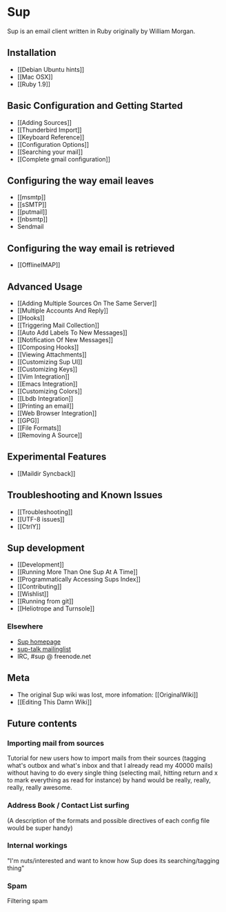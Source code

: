 # Sup

Sup is an email client written in Ruby originally by William Morgan.

## Installation

* [[Debian Ubuntu hints]]
* [[Mac OSX]]
* [[Ruby 1.9]]

## Basic Configuration and Getting Started

* [[Adding Sources]]
* [[Thunderbird Import]]
* [[Keyboard Reference]]
* [[Configuration Options]]
* [[Searching your mail]]
* [[Complete gmail configuration]]

## Configuring the way email leaves

* [[msmtp]]
* [[sSMTP]]
* [[putmail]]
* [[nbsmtp]]
* Sendmail

## Configuring the way email is retrieved

* [[OfflineIMAP]]

## Advanced Usage

* [[Adding Multiple Sources On The Same Server]]
* [[Multiple Accounts And Reply]]
* [[Hooks]]
* [[Triggering Mail Collection]]
* [[Auto Add Labels To New Messages]]
* [[Notification Of New Messages]]
* [[Composing Hooks]]
* [[Viewing Attachments]]
* [[Customizing Sup UI]]
* [[Customizing Keys]]
* [[Vim Integration]]
* [[Emacs Integration]]
* [[Customizing Colors]]
* [[Lbdb Integration]]
* [[Printing an email]]
* [[Web Browser Integration]]
* [[GPG]]
* [[File Formats]]
* [[Removing A Source]]

## Experimental Features

* [[Maildir Syncback]]

## Troubleshooting and Known Issues

* [[Troubleshooting]]
* [[UTF-8 issues]]
* [[CtrlY]]

## Sup development

* [[Development]]
* [[Running More Than One Sup At A Time]]
* [[Programmatically Accessing Sups Index]]
* [[Contributing]]
* [[Wishlist]]
* [[Running from git]]
* [[Heliotrope and Turnsole]]

### Elsewhere

* [Sup homepage](http://supmua.org/)
* [sup-talk mailinglist](https://groups.google.com/forum/?hl=en&fromgroups#!forum/sup-talk)
* IRC, #sup @ freenode.net

## Meta

* The original Sup wiki was lost, more infomation: [[OriginalWiki]]
* [[Editing This Damn Wiki]]

## Future contents

### Importing mail from sources
Tutorial for new users how to import mails from their sources
(tagging what's outbox and what's inbox and that I already read my
40000 mails) without having to do every single thing (selecting
mail, hitting return and x to mark everything as read for instance)
by hand would be really, really, really, really awesome.

### Address Book / Contact List surfing
(A description of the formats and possible directives of each
config file would be super handy)

### Internal workings
"I'm nuts/interested and want to know how Sup does its searching/tagging thing"

### Spam
Filtering spam

